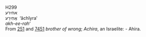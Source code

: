 H299  
אחירע  
אֲחִירַע ‎ ‘ăchı̂yra‛  
*akh-ee-rah‘*  
From [251](h0251) and [7451](h7451) *brother* *of* *wrong*; *Achira*, an
Israelite: - Ahira.  

